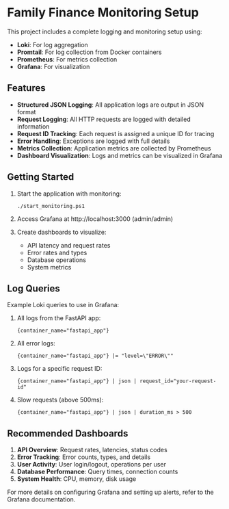 # Family Finance Monitoring Setup

This project includes a complete logging and monitoring setup using:
- **Loki**: For log aggregation
- **Promtail**: For log collection from Docker containers
- **Prometheus**: For metrics collection
- **Grafana**: For visualization

## Features

- **Structured JSON Logging**: All application logs are output in JSON format
- **Request Logging**: All HTTP requests are logged with detailed information
- **Request ID Tracking**: Each request is assigned a unique ID for tracing
- **Error Handling**: Exceptions are logged with full details
- **Metrics Collection**: Application metrics are collected by Prometheus
- **Dashboard Visualization**: Logs and metrics can be visualized in Grafana

## Getting Started

1. Start the application with monitoring:
   ```
   ./start_monitoring.ps1
   ```

2. Access Grafana at http://localhost:3000 (admin/admin)

3. Create dashboards to visualize:
   - API latency and request rates
   - Error rates and types
   - Database operations
   - System metrics

## Log Queries

Example Loki queries to use in Grafana:

1. All logs from the FastAPI app:
   ```
   {container_name="fastapi_app"}
   ```

2. All error logs:
   ```
   {container_name="fastapi_app"} |= "level=\"ERROR\""
   ```

3. Logs for a specific request ID:
   ```
   {container_name="fastapi_app"} | json | request_id="your-request-id"
   ```

4. Slow requests (above 500ms):
   ```
   {container_name="fastapi_app"} | json | duration_ms > 500
   ```

## Recommended Dashboards

1. **API Overview**: Request rates, latencies, status codes
2. **Error Tracking**: Error counts, types, and details
3. **User Activity**: User login/logout, operations per user
4. **Database Performance**: Query times, connection counts
5. **System Health**: CPU, memory, disk usage

For more details on configuring Grafana and setting up alerts, refer to the Grafana documentation.
